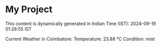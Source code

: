 # My Project

This content is dynamically generated in Indian Time (IST): 2024-09-19 01:28:55 IST


Current Weather in Coimbatore:
Temperature: 23.88 °C
Condition: mist

